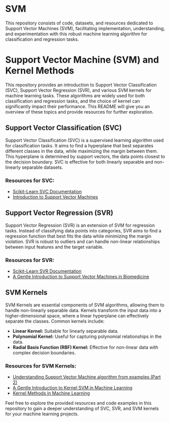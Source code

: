# SVM
This repository consists of code, datasets, and resources dedicated to Support Vector Machines (SVM), facilitating implementation, understanding, and experimentation with this robust machine learning algorithm for classification and regression tasks.
# Support Vector Machine (SVM) and Kernel Methods

This repository provides an introduction to Support Vector Classification (SVC), Support Vector Regression (SVR), and various SVM kernels for machine learning tasks. These algorithms are widely used for both classification and regression tasks, and the choice of kernel can significantly impact their performance. This README will give you an overview of these topics and provide resources for further exploration.

## Support Vector Classification (SVC)

Support Vector Classification (SVC) is a supervised learning algorithm used for classification tasks. It aims to find a hyperplane that best separates different classes in the data, while maximizing the margin between them. This hyperplane is determined by support vectors, the data points closest to the decision boundary. SVC is effective for both linearly separable and non-linearly separable datasets.

### Resources for SVC:
- [Scikit-Learn SVC Documentation](https://scikit-learn.org/stable/modules/svm.html#classification)
- [Introduction to Support Vector Machines](https://www.cs.columbia.edu/~kathy/cs4701/documents/jason_svm_tutorial.pdf)

## Support Vector Regression (SVR)

Support Vector Regression (SVR) is an extension of SVM for regression tasks. Instead of classifying data points into categories, SVR aims to find a regression function that best fits the data while minimizing the margin violation. SVR is robust to outliers and can handle non-linear relationships between input features and the target variable.

### Resources for SVR:
- [Scikit-Learn SVR Documentation](https://scikit-learn.org/stable/modules/svm.html#regression)
- [A Gentle Introduction to Support Vector Machines in Biomedicine](https://towardsdatascience.com/a-gentle-introduction-to-support-vector-machines-in-biomedicine-7b16dd1d6b17)

## SVM Kernels

SVM Kernels are essential components of SVM algorithms, allowing them to handle non-linearly separable data. Kernels transform the input data into a higher-dimensional space, where a linear hyperplane can effectively separate the classes. Common kernels include:
- **Linear Kernel:** Suitable for linearly separable data.
- **Polynomial Kernel:** Useful for capturing polynomial relationships in the data.
- **Radial Basis Function (RBF) Kernel:** Effective for non-linear data with complex decision boundaries.

### Resources for SVM Kernels:
- [Understanding Support Vector Machine algorithm from examples (Part 2)](https://towardsdatascience.com/understanding-support-vector-machine-algorithm-from-examples-part-2-cf2e98b7246d)
- [A Gentle Introduction to Kernel SVM in Machine Learning](https://www.analyticsvidhya.com/blog/2015/10/understaing-support-vector-machine-example-code/)
- [Kernel Methods in Machine Learning](https://www.cs.cmu.edu/~guestrin/Class/10701/slides/Kernels.pdf)

Feel free to explore the provided resources and code examples in this repository to gain a deeper understanding of SVC, SVR, and SVM kernels for your machine learning projects.

